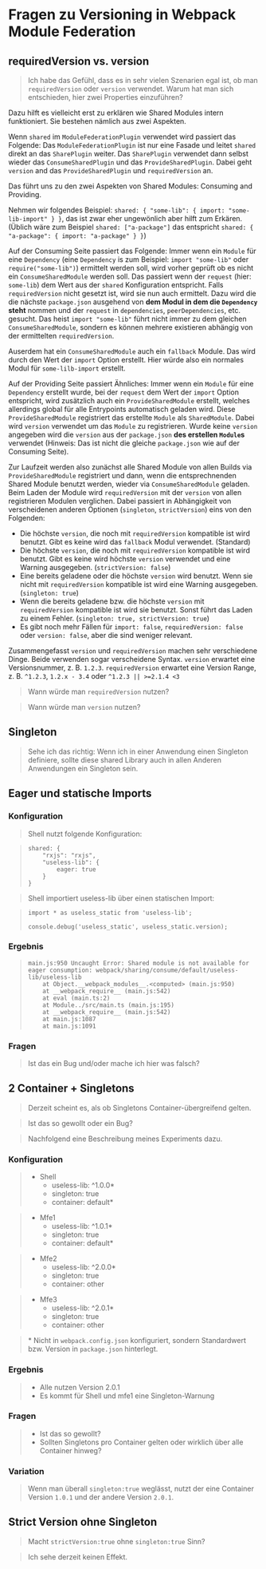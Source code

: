 # Fragen zu Versioning in Webpack Module Federation

## requiredVersion vs. version

> Ich habe das Gefühl, dass es in sehr vielen Szenarien egal ist, ob man ``requiredVersion`` oder ``version`` verwendet. Warum hat man sich entschieden, hier zwei Properties einzuführen? 

Dazu hilft es vielleicht erst zu erklären wie Shared Modules intern funktioniert. Sie bestehen nämlich aus zwei Aspekten.

Wenn `shared` im `ModuleFederationPlugin` verwendet wird passiert das Folgende: Das `ModuleFederationPlugin` ist nur eine Fasade und leitet `shared` direkt an das `SharePlugin` weiter. Das `SharePlugin` verwendet dann selbst wieder das `ConsumeSharedPlugin` und das `ProvideSharedPlugin`. Dabei geht `version` and das `ProvideSharedPlugin` und `requiredVersion` an.

Das führt uns zu den zwei Aspekten von Shared Modules: Consuming and Providing.

Nehmen wir folgendes Beispiel: `shared: { "some-lib": { import: "some-lib-import" } }`, das ist zwar eher ungewönlich aber hilft zum Erkären.
(Üblich wäre zum Beispiel `shared: ["a-package"]` das entspricht `shared: { "a-package": { import: "a-package" } }`)

Auf der Consuming Seite passiert das Folgende: Immer wenn ein `Module` für eine `Dependency` (eine `Dependency` is zum Beispiel: `import "some-lib"` oder `require("some-lib")`) ermittelt werden soll, wird vorher geprüft ob es nicht ein `ConsumeSharedModule` werden soll. Das passiert wenn der `request` (hier: `some-lib`) dem Wert aus der `shared` Konfiguration entspricht. Falls `requiredVersion` nicht gesetzt ist, wird sie nun auch ermittelt. Dazu wird die die nächste `package.json` ausgehend von **dem Modul in dem die `Dependency` steht** nommen und der `request` in `dependencies`, `peerDependencies`, etc. gesucht. Das heist `import "some-lib"` führt nicht immer zu dem gleichen `ConsumeSharedModule`, sondern es können mehrere existieren abhängig von der ermittelten `requiredVersion`.

Auserdem hat ein `ConsumeSharedModule` auch ein `fallback` Module. Das wird durch den Wert der `import` Option erstellt. Hier würde also ein normales Modul für `some-lilb-import` erstellt.

Auf der Providing Seite passiert Ähnliches: Immer wenn ein `Module` für eine `Dependency` erstellt wurde, bei der `request` dem Wert der `import` Option entspricht, wird zusätzlich auch ein `ProvideSharedModule` erstellt, welches allerdings global für alle Entrypoints automatisch geladen wird. Diese `ProvideSharedModule` registriert das erstellte `Module` als `SharedModule`. Dabei wird `version` verwendet um das `Module` zu registrieren. Wurde keine `version` angegeben wird die `version` aus der `package.json` **des erstellen `Module`s** verwendet (Hinweis: Das ist nicht die gleiche `package.json` wie auf der Consuming Seite).

Zur Laufzeit werden also zunächst alle Shared Module von allen Builds via `ProvideSharedModule` registriert und dann, wenn die entsprechnenden Shared Module benutzt werden, wieder via `ConsumeSharedModule` geladen. Beim Laden der Module wird `requiredVersion` mit der `version` von allen registrieren Modulen verglichen. Dabei passiert in Abhängigkeit von verscheidenen anderen Optionen (`singleton`, `strictVersion`) eins von den Folgenden:

* Die höchste `version`, die noch mit `requiredVersion` kompatible ist wird benutzt. Gibt es keine wird das `fallback` Modul verwendet. (Standard)
* Die höchste `version`, die noch mit `requiredVersion` kompatible ist wird benutzt. Gibt es keine wird höchste `version` verwendet und eine Warning ausgegeben. (`strictVersion: false`)
* Eine bereits geladene oder die höchste `version` wird benutzt. Wenn sie nicht mit `requiredVersion` kompatible ist wird eine Warning ausgegeben. (`singleton: true`)
* Wenn die bereits geladene bzw. die höchste `version` mit `requiredVersion` kompatible ist wird sie benutzt. Sonst führt das Laden zu einem Fehler. (`singleton: true, strictVersion: true`)
* Es gibt noch mehr Fällen für `import: false`, `requiredVersion: false` oder `version: false`, aber die sind weniger relevant.

Zusammengefasst `version` und `requiredVersion` machen sehr verschiedene Dinge. Beide verwenden sogar verscheidene Syntax. `version` erwartet eine Versionsnummer, z. B. `1.2.3`. `requiredVersion` erwartet eine Version Range, z. B. `^1.2.3`, `1.2.x - 3.4` oder `^1.2.3 || >=2.1.4 <3`

> Wann würde man ``requiredVersion`` nutzen?

> Wann würde man ``version`` nutzen?


## Singleton

> Sehe ich das richtig: Wenn ich in einer Anwendung einen Singleton definiere, sollte diese shared Library auch in allen Anderen Anwendungen ein Singleton sein.


## Eager und statische Imports

### Konfiguration

> Shell nutzt folgende Konfiguration:

> ```
> shared: { 
>     "rxjs": "rxjs", 
>     "useless-lib": {
>         eager: true
>     }
> }
> ```

> Shell importiert useless-lib über einen statischen Import:

> ```
> import * as useless_static from 'useless-lib';
> 
> console.debug('useless_static', useless_static.version);
> ```

### Ergebnis

> ```
> main.js:950 Uncaught Error: Shared module is not available for eager consumption: webpack/sharing/consume/default/useless-lib/useless-lib
>     at Object.__webpack_modules__.<computed> (main.js:950)
>     at __webpack_require__ (main.js:542)
>     at eval (main.ts:2)
>     at Module../src/main.ts (main.js:195)
>     at __webpack_require__ (main.js:542)
>     at main.js:1087
>     at main.js:1091
> ```

### Fragen

> Ist das ein Bug und/oder mache ich hier was falsch?


## 2 Container + Singletons

> Derzeit scheint es, als ob Singletons Container-übergreifend gelten. 

> Ist das so gewollt oder ein Bug?

> Nachfolgend eine Beschreibung meines Experiments dazu.

### Konfiguration

> - Shell
>   - useless-lib: ^1.0.0*
>   - singleton: true
>   - container: default*

> - Mfe1
>   - useless-lib: ^1.0.1*
>   - singleton: true
>   - container: default*

> - Mfe2
>   - useless-lib: ^2.0.0*
>   - singleton: true
>   - container: other

> - Mfe3
>   - useless-lib: ^2.0.1*
>   - singleton: true
>   - container: other

> \* Nicht in ``webpack.config.json`` konfiguriert, sondern Standardwert bzw. Version in ``package.json`` hinterlegt.

### Ergebnis

> - Alle nutzen Version 2.0.1
> - Es kommt für Shell und mfe1 eine Singleton-Warnung

### Fragen

> - Ist das so gewollt?
> - Sollten Singletons pro Container gelten oder wirklich über alle Container hinweg?

### Variation

> Wenn man überall ``singleton:true`` weglässt, nutzt der eine Container Version ``1.0.1`` und der andere Version ``2.0.1``.

## Strict Version ohne Singleton

> Macht ``strictVersion:true`` ohne ``singleton:true`` Sinn? 

> Ich sehe derzeit keinen Effekt.

